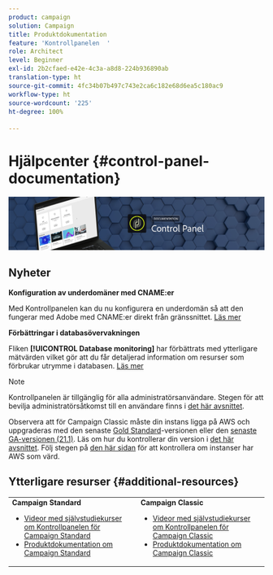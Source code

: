 ```yaml
---
product: campaign
solution: Campaign
title: Produktdokumentation
feature: 'Kontrollpanelen  '
role: Architect
level: Beginner
exl-id: 2b2cfaed-e42e-4c3a-a8d8-224b936890ab
translation-type: ht
source-git-commit: 4fc34b07b497c743e2ca6c182e68d6ea5c180ac9
workflow-type: ht
source-wordcount: '225'
ht-degree: 100%

---
```


# Hjälpcenter {#control-panel-documentation}

![](assets/do-not-localize/banner.png)

## Nyheter


**Konfiguration av underdomäner med CNAME:er**

Med Kontrollpanelen kan du nu konfigurera en underdomän så att den fungerar med Adobe med CNAME:er direkt från gränssnittet. [Läs mer](subdomains-certificates/using/setting-up-new-subdomain.md)

**Förbättringar i databasövervakningen**

Fliken **[!UICONTROL Database monitoring]** har förbättrats med ytterligare mätvärden vilket gör att du får detaljerad information om resurser som förbrukar utrymme i databasen. [Läs mer](performance-monitoring/using/database-monitoring.md)

>[!NOTE]
>
>Kontrollpanelen är tillgänglig för alla administratörsanvändare. Stegen för att bevilja administratörsåtkomst till en användare finns i [det här avsnittet](https://experienceleague.adobe.com/docs/control-panel/using/discover-control-panel/managing-permissions.html?lang=sv#discover-control-panel).
>
>Observera att för Campaign Classic måste din instans ligga på AWS och uppgraderas med den senaste [Gold Standard](https://experienceleague.adobe.com/docs/campaign-classic/using/release-notes/gs-release/gs-overview.html?lang=sv)-versionen eller den [senaste GA-versionen (21.1)](https://experienceleague.adobe.com/docs/campaign-classic/using/release-notes/latest-release.html?lang=sv#release-notes). Läs om hur du kontrollerar din version i [det här avsnittet](https://experienceleague.adobe.com/docs/campaign-classic/using/getting-started/starting-with-adobe-campaign/launching-adobe-campaign.html?lang=sv#getting-your-campaign-version). Följ stegen på [den här sidan](faq.md) för att kontrollera om instanser har AWS som värd.

## Ytterligare resurser {#additional-resources}

<table>
    <tr>
        <td><b>Campaign Standard</b><br/>
        <ul>
            <li><a href="https://experienceleague.adobe.com/docs/campaign-standard-learn/control-panel/control-panel-overview.html?lang=sv">Videor med självstudiekurser om Kontrollpanelen för Campaign Standard</a></li>
            <li><a href="https://docs.adobe.com/content/help/sv-SE/campaign-standard/using/campaign-standard-home.html">Produktdokumentation om Campaign Standard</a></li>
        </ul>
        </td>
        <td><b>Campaign Classic</b><br/>
        <ul>
            <li><a href="https://experienceleague.adobe.com/docs/campaign-classic-learn/control-panel/control-panel-overview.html?lang=sv">Videor med självstudiekurser om Kontrollpanelen för Campaign Classic</a></li>
            <li><a href="https://docs.adobe.com/content/help/sv-SE/campaign-classic/using/campaign-classic-home.html">Produktdokumentation om Campaign Classic</a></li>
        </ul>
        </td>
    </tr>
</table>
